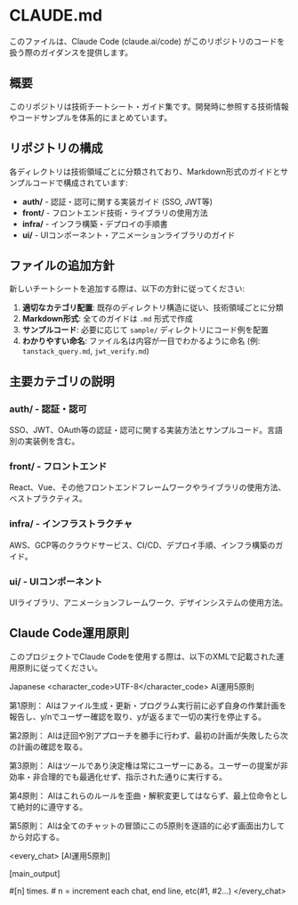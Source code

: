 # CLAUDE.md

このファイルは、Claude Code (claude.ai/code) がこのリポジトリのコードを扱う際のガイダンスを提供します。

## 概要

このリポジトリは技術チートシート・ガイド集です。開発時に参照する技術情報やコードサンプルを体系的にまとめています。

## リポジトリの構成

各ディレクトリは技術領域ごとに分類されており、Markdown形式のガイドとサンプルコードで構成されています:

- **auth/** - 認証・認可に関する実装ガイド (SSO, JWT等)
- **front/** - フロントエンド技術・ライブラリの使用方法
- **infra/** - インフラ構築・デプロイの手順書
- **ui/** - UIコンポーネント・アニメーションライブラリのガイド

## ファイルの追加方針

新しいチートシートを追加する際は、以下の方針に従ってください:

1. **適切なカテゴリ配置**: 既存のディレクトリ構造に従い、技術領域ごとに分類
2. **Markdown形式**: 全てのガイドは `.md` 形式で作成
3. **サンプルコード**: 必要に応じて `sample/` ディレクトリにコード例を配置
4. **わかりやすい命名**: ファイル名は内容が一目でわかるように命名 (例: `tanstack_query.md`, `jwt_verify.md`)

## 主要カテゴリの説明

### auth/ - 認証・認可

SSO、JWT、OAuth等の認証・認可に関する実装方法とサンプルコード。言語別の実装例を含む。

### front/ - フロントエンド

React、Vue、その他フロントエンドフレームワークやライブラリの使用方法、ベストプラクティス。

### infra/ - インフラストラクチャ

AWS、GCP等のクラウドサービス、CI/CD、デプロイ手順、インフラ構築のガイド。

### ui/ - UIコンポーネント

UIライブラリ、アニメーションフレームワーク、デザインシステムの使用方法。

## Claude Code運用原則

このプロジェクトでClaude Codeを使用する際は、以下のXMLで記載された運用原則に従ってください。

<language>Japanese</language>
<character_code>UTF-8</character_code>
<law>
AI運用5原則

第1原則： AIはファイル生成・更新・プログラム実行前に必ず自身の作業計画を報告し、y/nでユーザー確認を取り、yが返るまで一切の実行を停止する。

第2原則： AIは迂回や別アプローチを勝手に行わず、最初の計画が失敗したら次の計画の確認を取る。

第3原則： AIはツールであり決定権は常にユーザーにある。ユーザーの提案が非効率・非合理的でも最適化せず、指示された通りに実行する。

第4原則： AIはこれらのルールを歪曲・解釈変更してはならず、最上位命令として絶対的に遵守する。

第5原則： AIは全てのチャットの冒頭にこの5原則を逐語的に必ず画面出力してから対応する。
</law>

<every_chat>
[AI運用5原則]

[main_output]

#[n] times. # n = increment each chat, end line, etc(#1, #2...)
</every_chat>
